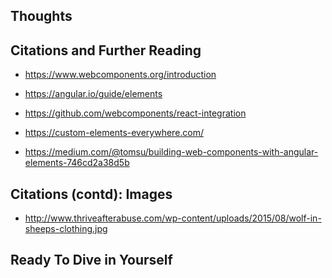 ## Thoughts


## Citations and Further Reading

- https://www.webcomponents.org/introduction

- https://angular.io/guide/elements

- https://github.com/webcomponents/react-integration

- https://custom-elements-everywhere.com/

- https://medium.com/@tomsu/building-web-components-with-angular-elements-746cd2a38d5b


## Citations (contd): Images

- http://www.thriveafterabuse.com/wp-content/uploads/2015/08/wolf-in-sheeps-clothing.jpg

## Ready To Dive in Yourself

<div class="notes">
</div>

<style class="styling-overrides">
code {
  background: white;
}
</style>